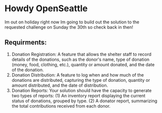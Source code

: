 # Howdy OpenSeattle
Im out on holiday right now Im going to build out the solution to the requested challenge on Sunday the 30th so check back in then!

## Requirments:
1. Donation Registration: A feature that allows the shelter staff to record details of the donations, such as the donor's name, type of donation (money, food, clothing, etc.), quantity or amount donated, and the date of the donation.
2. Donation Distribution: A feature to log when and how much of the donations are distributed, capturing the type of donation, quantity or amount distributed, and the date of distribution.
3. Donation Reports: Your solution should have the capacity to generate two types of reports: (1) An inventory report displaying the current status of donations, grouped by type. (2) A donator report, summarizing the total contributions received from each donor.